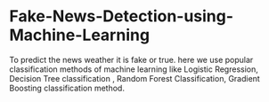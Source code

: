 # Fake-News-Detection-using-Machine-Learning
To predict the news weather it is fake or true. here we use popular classification methods of machine learning like Logistic Regression, Decision Tree classification , Random Forest Classification, Gradient Boosting classification method. 

